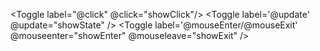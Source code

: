 <Toggle label="@click" @click="showClick"/>
<Toggle label='@update' @update="showState" />
<Toggle 
  label='@mouseEnter/@mouseExit' 
  @mouseenter="showEnter" 
  @mouseleave="showExit" 
/>